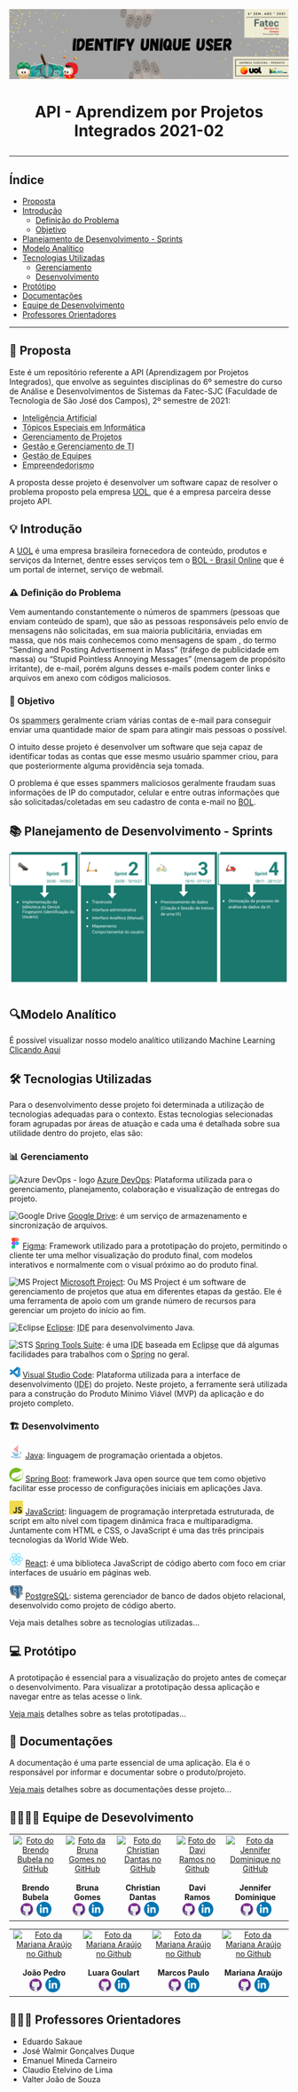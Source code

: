 <img src="https://github.com/Trabalhos-Fatec/Identify-unique-user/blob/main/Imagens%20Repositorio/Banner%20API%20-%20Fatec%202021.gif" size="2px">

# <p align="center">API - Aprendizem por Projetos Integrados 2021-02 </p>

-------------------------------------------------------

## Índice

* [Proposta](#proposta)
* [Introdução](#introducao)<br>
  * [Definição do Problema](#definicao)
  * [Objetivo](#objetivo)
* [Planejamento de Desenvolvimento - Sprints](#sprint)
* [Modelo Analítico](#colab)
* [Tecnologias Utilizadas](#tecnologias)
  * [Gerenciamento](#gerenciamento)
  * [Desenvolvimento](#desenvolvimento)
* [Protótipo](#prototipo)
* [Documentações](#doc)
* [Equipe de Desenvolvimento](#equipe)
* [Professores Orientadores](#professores)
 
 
 --------------------------
   
 <div id='proposta'/>
 
 ## 📝 Proposta 
 
 Este é um repositório referente a API (Aprendizagem por Projetos Integrados), que envolve
 as seguintes disciplinas do 6º semestre do curso de Análise e Desenvolvimentos de Sistemas da Fatec-SJC 
 (Faculdade de Tecnologia de São José dos Campos), 2º semestre de 2021: 
 - <abbr title='Ministrado pelo profº José Walmir Gonçalves Duque'>Inteligência Artificial</abbr>	 
 - <abbr title='Ministrado pelo profº Emanuel Mineda Carneiro'>Tópicos Especiais em Informática</abbr>	
 - <abbr title='Ministrado pelo profº Claudio Etelvino de Lima'>Gerenciamento de Projetos</abbr>
 - <abbr title='Ministrado pelo profº Claudio Etelvino de Lima'>Gestão e Gerenciamento de TI</abbr>
 - <abbr title='Ministrado pelo profº Eduardo Sakaue'>Gestão de Equipes</abbr>	
 - <abbr title='Ministrado pelo profº Valter João de Souza'>Empreendedorismo</abbr>	
 
 A proposta desse projeto é desenvolver um software capaz de resolver o problema proposto pela
 empresa [UOL](https://www.uol.com.br/), que é a empresa parceira desse projeto API.
 
 <div id='introducao'/>
 
 ## 💡 Introdução 
 A [UOL](https://www.uol.com.br/) é uma empresa brasileira fornecedora de conteúdo, produtos e serviços da 
 Internet, dentre esses serviços tem o [BOL - Brasil Online](https://www.bol.uol.com.br/) que é um portal 
 de internet, serviço de webmail.
 
 <div id='definicao'/>
 
 ### ⚠ Definição do Problema 
 Vem aumentando constantemente o números de spammers (pessoas que enviam conteúdo de spam), que são as pessoas responsáveis pelo envio de mensagens não 
 solicitadas, em sua maioria publicitária, enviadas em massa, que nós mais conhecemos como mensagens de spam , do termo “Sending and Posting Advertisement in Mass” (tráfego de publicidade em massa) ou “Stupid Pointless Annoying Messages” (mensagem de propósito irritante), de e-mail, porém alguns desses e-mails podem conter links e arquivos em anexo com códigos maliciosos.
 
 <div id='objetivo'/>
 
 ### 🎯 Objetivo 
 Os <abbr title='Pessoas que enviam conteúdo de spam.'>spammers</abbr> geralmente criam várias contas de e-mail para conseguir enviar uma quantidade maior de spam
 para atingir mais pessoas o possível. 
 
 O intuito desse projeto é desenvolver um software que seja capaz de identificar todas as
 contas que esse mesmo usuário spammer criou, para que posteriormente alguma providência seja tomada.
 
 O problema é que esses spammers maliciosos geralmente fraudam suas informações de IP do computador, celular e
 entre outras informações que são solicitadas/coletadas em seu cadastro de conta e-mail no [BOL](https://www.bol.uol.com.br/).
 
 <div id='sprint'/>
 
 ## 📚 Planejamento de Desenvolvimento - Sprints 
 
 ![Planner Sprints](https://github.com/Trabalhos-Fatec/Identify-unique-user/blob/main/Imagens%20Repositorio/Planejamento%20Sprints.svg)
 
 <div id='colab'/>
 
 ## 🔍Modelo Analítico
 É possível visualizar nosso modelo analítico utilizando Machine Learning 
 [Clicando Aqui](https://github.com/Trabalhos-Fatec/Identify-unique-user/blob/main/Modelo%20Analitico/Machine_Learning_(API).ipynb)
 
 <div id='tecnologias'/>
 
 ## 🛠 Tecnologias Utilizadas 
 Para o desenvolvimento desse projeto foi determinada a utilização de tecnologias adequadas para o contexto. 
 Estas tecnologias selecionadas foram agrupadas por áreas de atuação e cada uma é detalhada sobre sua 
 utilidade dentro do projeto, elas são:

<div id='gerenciamento'/>
 
 ### 📊 Gerenciamento 


 <img src="https://media-exp1.licdn.com/dms/image/C560BAQGDq_jNWJhTjQ/company-logo_200_200/0/1566324987720?e=2159024400&v=beta&t=LbqW8QVdQChA_BG2DEPJDkjWBNnkwnBNuMiraBdO_ng" width="20px" title="Azure DevOps - logo"> [Azure DevOps](https://azure.microsoft.com/pt-br/services/devops/): Plataforma utilizada para o gerenciamento, planejamento, colaboração e visualização de entregas do projeto.
 
 <img title="Google Drive" width="20" src="https://upload.wikimedia.org/wikipedia/commons/d/da/Google_Drive_logo.png"> [Google Drive](https://www.google.com/intl/pt-br/drive/about.html): é um serviço de armazenamento e sincronização de arquivos.

 <img title="Figma" width="20" src="https://raw.githubusercontent.com/devicons/devicon/master/icons/figma/figma-original.svg"> [Figma](https://www.figma.com/): Framework utilizado para a prototipação do projeto, permitindo o cliente ter uma melhor visualização do produto final, com modelos interativos e normalmente com o visual próximo ao do produto final.
 
 <img title="MS Project" width="25" src="https://upload.wikimedia.org/wikipedia/commons/1/10/MS_Project_Logo.png"> [Microsoft Project](https://www.microsoft.com/pt-br/microsoft-365/project/project-management-software): Ou MS Project é um software de gerenciamento de projetos que atua em diferentes etapas da gestão. Ele é uma ferramenta de apoio com um grande número de recursos para gerenciar um projeto do início ao fim.
 
 <img title="Eclipse" width="20" src="https://img.utdstc.com/icon/3c7/fcf/3c7fcf4930fa9402c22cee35e03fe9fcf9e8e47c9381d6b9e6922d71ee2e067a:200"> [Eclipse](https://www.eclipse.org/): <abbr title='IDE, do inglês Integrated Development Environment ou Ambiente de Desenvolvimento Integrado, é um programa de computador que reúne características e ferramentas de apoio ao desenvolvimento de software com o objetivo de agilizar este processo.'>IDE</abbr> para desenvolvimento Java.

 <img title="STS" width="20" src="https://spring.io/images/logo-spring-tools-gear-3dbfa4e3714afa9d58885422ec7ac8e5.svg"> [Spring Tools Suite](https://spring.io/tools): é uma <abbr title='IDE, do inglês Integrated Development Environment ou Ambiente de Desenvolvimento Integrado, é um programa de computador que reúne características e ferramentas de apoio ao desenvolvimento de software com o objetivo de agilizar este processo.'>IDE</abbr> baseada em <abbr title='IDE para desenvolvimento Java'>Eclipse</abbr> que dá algumas facilidades para trabalhos com o <abbr title='O Spring é um framework Java criado com o objetivo de facilitar o desenvolvimento de aplicações, explorando, para isso, os conceitos de Inversão de Controle e Injeção de Dependências.'>Spring</abbr> no geral.

 <img src="https://raw.githubusercontent.com/devicons/devicon/master/icons/vscode/vscode-original.svg" width="20px" title="Visual Studio Code - logo"> [Visual Studio Code](https://code.visualstudio.com/): Plataforma utilizada para a interface de desenvolvimento (<abbr title='IDE, do inglês Integrated Development Environment ou Ambiente de Desenvolvimento Integrado, é um programa de computador que reúne características e ferramentas de apoio ao desenvolvimento de software com o objetivo de agilizar este processo.'>IDE</abbr>) do projeto. Neste projeto, a ferramente será utilizada para a construção do Produto Mínimo Viável (MVP) da aplicação e do projeto completo.
 
 <div id='desenvolvimento'/>
 
 ### 🏗 Desenvolvimento 
  
  
 <img title="Java" width="25" src="https://raw.githubusercontent.com/devicons/devicon/master/icons/java/java-original.svg"> [Java](https://www.java.com/pt-BR/):  linguagem de programação orientada a objetos.
 
 <img title="Spring Boot" width="25" src="https://raw.githubusercontent.com/devicons/devicon/master/icons/spring/spring-original.svg"> [Spring Boot](https://spring.io/projects/spring-boot): framework Java open source que tem como objetivo facilitar esse processo de configurações iniciais em aplicações Java.

<img title="JavaScript" width="25" src="https://raw.githubusercontent.com/devicons/devicon/master/icons/javascript/javascript-original.svg"> [JavaScript](https://developer.mozilla.org/pt-BR/docs/Web/JavaScript):  linguagem de programação interpretada estruturada, de script em alto nível com tipagem dinâmica fraca e multiparadigma. Juntamente com HTML e CSS, o JavaScript é uma das três principais tecnologias da World Wide Web.

<img title="React" width="25" src="https://raw.githubusercontent.com/devicons/devicon/master/icons/react/react-original.svg"> [React](https://pt-br.reactjs.org/): é uma biblioteca JavaScript de código aberto com foco em criar interfaces de usuário em páginas web.

 <img title=" PostgreSQL" width="25" src="https://raw.githubusercontent.com/devicons/devicon/master/icons/postgresql/postgresql-original.svg"> [PostgreSQL](https://www.postgresql.org/): sistema gerenciador de banco de dados objeto relacional, desenvolvido como projeto de código aberto.

 Veja mais detalhes sobre as tecnologias utilizadas...
 
 <div id='prototipo'/>
 
 ## 💻 Protótipo 
 A prototipação é essencial para a visualização do projeto antes de começar o desenvolvimento. Para 
 visualizar a prototipação dessa aplicação e navegar entre as telas acesse o link.

[Veja mais](https://github.com/Trabalhos-Fatec/Identify-unique-user/blob/main/Documentacao/Prototipo.md) detalhes sobre as telas prototipadas...
 
 <div id='doc'/>
 
 ## 📃 Documentações
A documentação é uma parte essencial de uma aplicação. Ela é o responsável por informar e documentar sobre o produto/projeto.

 [Veja mais](https://github.com/Trabalhos-Fatec/Identify-unique-user/tree/main/Documentacao) detalhes sobre as documentações desse projeto...
  
 <div id='equipe'/> 
 
 ## 👨‍👩‍👧‍👦 Equipe de Desevolvimento  
 
<table>
  <tbody>
    <tr> 
<!--BRENDO BUBELA-->      <td align="center">
        <a href="https://github.com/BrendoVidal">
          <img src="https://avatars.githubusercontent.com/u/51121221?s=460&v=4" width="100px;" alt="Foto do Brendo Bubela no GitHub" style="max-width:100%;"></a><br><br>
          <b>Brendo Bubela</b><br>
        <a href="https://github.com/BrendoVidal"><img src="https://github.com/Trabalhos-Fatec/consentimento-de-dados/blob/main/Documentação%20Aplicação/Imagens/github-logo.png" width="27px"></a>
       <a href="https://www.linkedin.com/in/brendo-bubela-1978221b6/"><img src="https://github.com/Trabalhos-Fatec/consentimento-de-dados/blob/main/Documentação%20Aplicação/Imagens/linkedin-logo.png" width="27px"></a>
      </td>     
<!--BRUNA GOMES-->      <td align="center">
        <a href="https://github.com/littlebru">
          <img src="https://avatars.githubusercontent.com/u/41810923?s=460&u=029d64b8455acde0706bb3beffddd428fd6f4dd2&v=4" width="100px;" alt="Foto da Bruna Gomes no GitHub" style="max-width:100%;"></a><br><br>
          <b>Bruna Gomes</b><br>
        <a href="https://github.com/littlebru"><img src="https://github.com/Trabalhos-Fatec/consentimento-de-dados/blob/main/Documentação%20Aplicação/Imagens/github-logo.png" width="27px"></a>
       <a href="https://www.linkedin.com/in/bru-gomes/"><img src="https://github.com/Trabalhos-Fatec/consentimento-de-dados/blob/main/Documentação%20Aplicação/Imagens/linkedin-logo.png" width="27px"></a>
      </td>
<!--CHRISTIAN DANTAS-->      <td align="center">
        <a href="https://github.com/ChristianDantasGermano">
          <img src="https://avatars.githubusercontent.com/u/51031714?s=460&v=4" width="100px;" alt="Foto do Christian Dantas no GitHub" style="max-width:100%;"></a><br><br>
          <b>Christian Dantas</b><br>
        <a href="https://github.com/ChristianDantasGermano"><img src="https://github.com/Trabalhos-Fatec/consentimento-de-dados/blob/main/Documentação%20Aplicação/Imagens/github-logo.png" width="27px"></a>
       <a href="https://www.linkedin.com/in/christian-dantas-germano-286186180/"><img src="https://github.com/Trabalhos-Fatec/consentimento-de-dados/blob/main/Documentação%20Aplicação/Imagens/linkedin-logo.png" width="27px"></a>
      </td>   
<!--DAVI RAMOS-->     <td align="center">
        <a href="https://github.com/DaviRamosAndrade">
          <img src="https://avatars.githubusercontent.com/u/5041033?v=4" width="100px;" alt="Foto do Davi Ramos no Github" style="max-width:100%;"></a><br><br>
       <b>Davi Ramos</b><br>
        <a href="https://github.com/DaviRamosAndrade"><img src="https://github.com/Trabalhos-Fatec/consentimento-de-dados/blob/main/Documentação%20Aplicação/Imagens/github-logo.png" width="27px"></a>
     <a href="https://www.linkedin.com/in/daviramosandrade/"><img src="https://github.com/Trabalhos-Fatec/consentimento-de-dados/blob/main/Documentação%20Aplicação/Imagens/linkedin-logo.png" width="27px"></a>
     </td>
<!--JENNIFER DOMINIQUE-->      <td align="center">
        <a href="https://github.com/JenniferDominique">
          <img src="https://avatars.githubusercontent.com/u/51061097?s=460&u=1da8c819e69228edf6cc6a2b529d06f9121c0e62&v=4" width="100px;" alt="Foto da Jennifer Dominique no GitHub" style="max-width:100%;"></a><br><br>
          <b>Jennifer Dominique</b><br>
        <a href="https://github.com/JenniferDominique"><img src="https://github.com/Trabalhos-Fatec/consentimento-de-dados/blob/main/Documentação%20Aplicação/Imagens/github-logo.png" width="27px"></a>
       <a href="https://www.linkedin.com/in/jenniferdominique/"><img src="https://github.com/Trabalhos-Fatec/consentimento-de-dados/blob/main/Documentação%20Aplicação/Imagens/linkedin-logo.png" width="27px"></a>
      </td>       
     </tr>
 
  </tbody>
</table>

<table>
 <tbody>
     <tr>
<!--JOÃO PEDRO-->      <td align="center">
        <a href="https://github.com/jpesilva">
          <img src="https://avatars.githubusercontent.com/u/50988419?v=4" width="100px;" alt="Foto da Mariana Araújo no Github" style="max-width:100%;"></a><br><br>
       <b>João Pedro</b><br>
        <a href="https://github.com/jpesilva"><img src="https://github.com/Trabalhos-Fatec/consentimento-de-dados/blob/main/Documentação%20Aplicação/Imagens/github-logo.png" width="27px"></a>
       <a href="https://www.linkedin.com/in/jo%C3%A3o-pedro-e-6b075110b/"><img src="https://github.com/Trabalhos-Fatec/consentimento-de-dados/blob/main/Documentação%20Aplicação/Imagens/linkedin-logo.png" width="27px"></a>
     </td>
<!--LUARA GOULART-->      <td align="center">
        <a href="https://github.com/LuaraGoulart">
          <img src="https://avatars.githubusercontent.com/u/51928650?v=4" width="100px;" alt="Foto da Mariana Araújo no Github" style="max-width:100%;"></a><br><br>
       <b>Luara Goulart</b><br>
        <a href="https://github.com/LuaraGoulart"><img src="https://github.com/Trabalhos-Fatec/consentimento-de-dados/blob/main/Documentação%20Aplicação/Imagens/github-logo.png" width="27px"></a>
      <a href="https://www.linkedin.com/in/luaraclgoulart/"><img src="https://github.com/Trabalhos-Fatec/consentimento-de-dados/blob/main/Documentação%20Aplicação/Imagens/linkedin-logo.png" width="27px"></a>
     </td>
<!--MARCOS PAULO-->      <td align="center">
        <a href="https://github.com/MarcospsDonizete">
          <img src="https://avatars.githubusercontent.com/u/51121525?v=4" width="100px;" alt="Foto da Mariana Araújo no Github" style="max-width:100%;"></a><br><br>
       <b>Marcos Paulo</b><br>
        <a href="https://github.com/MarcospsDonizete"><img src="https://github.com/Trabalhos-Fatec/consentimento-de-dados/blob/main/Documentação%20Aplicação/Imagens/github-logo.png" width="27px"></a>
       <a href="https://www.linkedin.com/in/marcos-paulo-sim%C3%B5es-donizete-7b70aa132/"><img src="https://github.com/Trabalhos-Fatec/consentimento-de-dados/blob/main/Documentação%20Aplicação/Imagens/linkedin-logo.png" width="27px"></a>
     </td>
<!--MARIANA ARAÚJO-->      <td align="center">
        <a href="https://github.com/Marianaaraujo17">
          <img src="https://avatars.githubusercontent.com/u/51232766?s=460&v=4" width="100px;" alt="Foto da Mariana Araújo no Github" style="max-width:100%;"></a><br><br>
       <b>Mariana Araújo</b><br>
        <a href="https://github.com/Marianaaraujo17"><img src="https://github.com/Trabalhos-Fatec/consentimento-de-dados/blob/main/Documentação%20Aplicação/Imagens/github-logo.png" width="27px"></a>
       <a href="https://www.linkedin.com/in/mariana-dos-santos-araujo-210326190"><img src="https://github.com/Trabalhos-Fatec/consentimento-de-dados/blob/main/Documentação%20Aplicação/Imagens/linkedin-logo.png" width="27px"></a>
     </td>
   </tr>
  </tbody>
</table>

<div id='professores'/>

## 👨🏻‍🏫 Professores Orientadores  
* Eduardo Sakaue
* José Walmir Gonçalves Duque		
* Emanuel Mineda Carneiro		
* Claudio Etelvino de Lima		
* Valter João de Souza		
